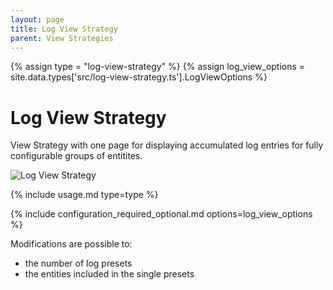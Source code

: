 ```yaml
---
layout: page
title: Log View Strategy
parent: View Strategies
---
```


{% assign type = "log-view-strategy" %}
{% assign log_view_options = site.data.types['src/log-view-strategy.ts'].LogViewOptions %}

# Log View Strategy

View Strategy with one page for displaying accumulated log entries for fully configurable groups of entitites.

 ![Log View Strategy](/assets/log/log-view-strategy.gif "Log View Strategy")

{% include usage.md type=type %}

{% include configuration_required_optional.md options=log_view_options %}

Modifications are possible to:

- the number of log presets
- the entities included in the single presets
